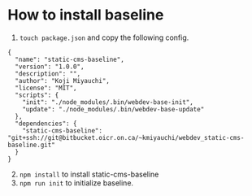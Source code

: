# How to install baseline

1. ```touch package.json``` and copy the following config.
```
{
  "name": "static-cms-baseline",
  "version": "1.0.0",
  "description": "",
  "author": "Koji Miyauchi",
  "license": "MIT",
  "scripts": {
    "init": "./node_modules/.bin/webdev-base-init",
    "update": "./node_modules/.bin/webdev-base-update"
  },
  "dependencies": {
    "static-cms-baseline": "git+ssh://git@bitbucket.oicr.on.ca/~kmiyauchi/webdev_static-cms-baseline.git"
  }
}
```

2. ```npm install``` to install static-cms-baseline
3. ```npm run init``` to initialize baseline.